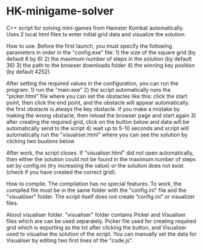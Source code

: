 # HK-minigame-solver
C++ script for solving mini-games from Hamster Kombat automatically. Uses 2 local html files to enter initial grid data and visualize the solution.

How to use.
Before the first launch, you must specify the following parameters in order in the "config.exe" file:
    1) the size of the square grid (by default 6 by 6)
    2) the maximum number of steps in the solution (by default 36)
    3) the path to the browser downloads folder
    4) the winning key position (by default 4252).

After setting the required values ​​in the configuration, you can run the program:
    1) run the "main.exe"
    2) the script automatically runs the "picker.html" file where you can set the obstacles like this: click the start point, then click the end point, and the obstacle will appear automatically. the first obstacle is always the key obstacle. if you make a mistake by making the wrong obstacle, then reload the browser page and start again
    3) аfter creating the required grid, click on the button below and data will be automatically send to the script
    4) wait up to 5-10 seconds and script will automatically run the "visualiser.html" where you can see the solution by clicking two buutons below

After work, the script closes. If "visualiser.html" did not open automatically, then either the solution could not be found in the maximum number of steps set by config.ini (try increasing the value) or the solution does not exist (check if you have created the correct grid).

How to compile.
The compilation has no special features. To work, the compiled file must be in the same folder with the "config.ini" file and the "visualilser" folder. The script itself does not create “config.ini” or visualizer files. 

About visualiser folder.
"visualiser" folder contains Picker and Visualiser files which are can be used separately. Picker file used for creating required grid which is exporting as the txt after clicking the button, and Visualiser used to visualise the solution of the script. You can manually set the data for Visualiser by editing two first lines of the "code.js".
